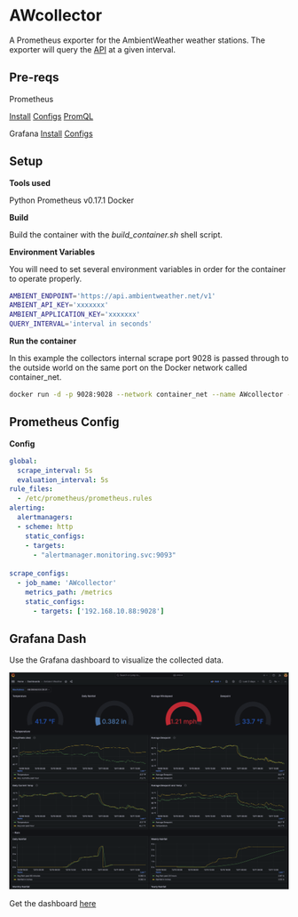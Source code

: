# AWcollector

A Prometheus exporter for the AmbientWeather weather stations. The exporter will query the [API](https://ambientweather.docs.apiary.io/#introduction/authentication) at a given interval.

## Pre-reqs

Prometheus

[Install](https://prometheus.io/docs/prometheus/latest/installation/)
[Configs](https://prometheus.io/docs/prometheus/latest/configuration/configuration/)
[PromQL](https://prometheus.io/docs/prometheus/latest/querying/basics/)

Grafana
[Install](https://grafana.com/docs/grafana/latest/setup-grafana/installation/docker/)
[Configs](https://grafana.com/docs/grafana/latest/setup-grafana/configure-docker/)

## Setup

**Tools used**

Python Prometheus v0.17.1
Docker

**Build**

Build the container with the *build_container.sh* shell script.

**Environment Variables**

You will need to set several environment variables in order for the container to operate properly.

```bash
AMBIENT_ENDPOINT='https://api.ambientweather.net/v1'
AMBIENT_API_KEY='xxxxxxx'
AMBIENT_APPLICATION_KEY='xxxxxxx'
QUERY_INTERVAL='interval in seconds'
```

**Run the container**

In this example the collectors internal scrape port 9028 is passed through to the outside world on the same port on the Docker network called container_net.

```bash
docker run -d -p 9028:9028 --network container_net --name AWcollector -e AMBIENT_APPLICATION_KEY="xxxxx" -e AMBIENT_API_KEY="xxxxx" -e AMBIENT_ENDPOINT="https://api.ambientweather.net/v1" AWcollector:latest
```

## Prometheus Config

**Config**
```yaml
global:
  scrape_interval: 5s
  evaluation_interval: 5s
rule_files:
  - /etc/prometheus/prometheus.rules
alerting:
  alertmanagers:
  - scheme: http
    static_configs:
    - targets:
      - "alertmanager.monitoring.svc:9093"

scrape_configs:
  - job_name: 'AWcollector'
    metrics_path: /metrics
    static_configs:
      - targets: ['192.168.10.88:9028']
```

## Grafana Dash

Use the Grafana dashboard to visualize the collected data.

<img src="./Images/example_dash.png">

Get the dashboard [here](https://github.com/JonathanArrance/AWcollector/tree/master/Grafana)